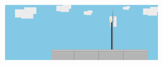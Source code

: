   <a href="https://github.com/fabiuspudlich/fabiuspudlich">
    <img src="Component 16.png" alt="Logo">
  </a>
